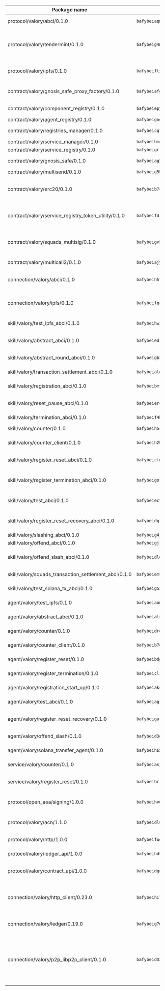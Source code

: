 | Package name                                                  | Package hash                                                  | Description                                                                                                                |
| ------------------------------------------------------------- | ------------------------------------------------------------- | -------------------------------------------------------------------------------------------------------------------------- |
| protocol/valory/abci/0.1.0                                    | `bafybeiaqmp7kocbfdboksayeqhkbrynvlfzsx4uy4x6nohywnmaig4an7u` | A protocol for ABCI requests and responses.                                                                                |
| protocol/valory/tendermint/0.1.0                              | `bafybeig4mi3vmlv5zpbjbfuzcgida6j5f2nhrpedxicmrrfjweqc5r7cra` | A protocol for communication between two AEAs to share tendermint configuration details.                                   |
| protocol/valory/ipfs/0.1.0                                    | `bafybeiftxi2qhreewgsc5wevogi7yc5g6hbcbo4uiuaibauhv3nhfcdtvm` | A protocol specification for IPFS requests and responses.                                                                  |
| contract/valory/gnosis_safe_proxy_factory/0.1.0               | `bafybeiafghfcxrg3apccnrvvw7tfgjbopedbfevmhepw2reyhyertxrilm` | Gnosis Safe proxy factory (GnosisSafeProxyFactory) contract                                                                |
| contract/valory/component_registry/0.1.0                      | `bafybeiepywewigowj533f55orx7oys3kk5lgdc247p2267scqfyp4gnqle` | Component registry contract                                                                                                |
| contract/valory/agent_registry/0.1.0                          | `bafybeignghdk7oqvyg722gz66tbuj2vj4vkatguj4b6lf5fqzqxkktcke4` | Agent registry contract                                                                                                    |
| contract/valory/registries_manager/0.1.0                      | `bafybeicqf5y3kj42ow45hjcmnglose5n7bwpm2zl3ufuuevou24ewmgbde` | Registries Manager contract                                                                                                |
| contract/valory/service_manager/0.1.0                         | `bafybeibmqewfh5wnayopneyv4vx35n5k7loavzmcazyevntdoskw7vasom` | Service Manager contract                                                                                                   |
| contract/valory/service_registry/0.1.0                        | `bafybeigrfupd7lo6aet376rwluqgm33jfghibkbvumfsdgrymqxoopqydq` | Service Registry contract                                                                                                  |
| contract/valory/gnosis_safe/0.1.0                             | `bafybeiag5jjj5c66skkbjnxcjngeufhtcvcpnbnjlgox5mtuo2tk4w3ohi` | Gnosis Safe (GnosisSafeL2) contract                                                                                        |
| contract/valory/multisend/0.1.0                               | `bafybeig5byt5urg2d2bsecufxe5ql7f4mezg3mekfleeh32nmuusx66p4y` | MultiSend contract                                                                                                         |
| contract/valory/erc20/0.1.0                                   | `bafybeib7ctk3deleyxayrqvropewefr2muj4kcqe3t3wscak25bjmxnqwe` | The scaffold contract scaffolds a contract to be implemented by the developer.                                             |
| contract/valory/service_registry_token_utility/0.1.0          | `bafybeifdia2y5546tvk6xzxeaqzf2n5n7dutj2hdzbgenxohaqhjtnjqm4` | The scaffold contract scaffolds a contract to be implemented by the developer.                                             |
| contract/valory/squads_multisig/0.1.0                         | `bafybeigv5o6qj2qrjm7mwsfiypy5foagcrigb6npyk2o4keyqae5tm5rcm` | The scaffold contract scaffolds a contract to be implemented by the developer.                                             |
| contract/valory/multicall2/0.1.0                              | `bafybeiajy43qpdhzzrkjuofuuai7uvkasiua4cupudgjcvztcj4p464gsy` | The MakerDAO multicall2 contract.                                                                                          |
| connection/valory/abci/0.1.0                                  | `bafybeihhtx7t5fsxaoajzq5nm4hrq57smigx7gqv35bss766txaaffjmsa` | connection to wrap communication with an ABCI server.                                                                      |
| connection/valory/ipfs/0.1.0                                  | `bafybeifqca6e232lbvwrjhd7ioh43bo3evxfkpumdvcr6re2sdwjuntgna` | A connection responsible for uploading and downloading files from IPFS.                                                    |
| skill/valory/test_ipfs_abci/0.1.0                             | `bafybeihwspniyzbiermb2untj7xq7zq2qfjcqyvj5a6ax5la7snf4ussmi` | IPFS e2e testing application.                                                                                              |
| skill/valory/abstract_abci/0.1.0                              | `bafybeiedikuvfpdx7xhyrxcpp6ywi2d6qf6uqvlwmhgcal7qhw5duicvym` | The abci skill provides a template of an ABCI application.                                                                 |
| skill/valory/abstract_round_abci/0.1.0                        | `bafybeigb2qy7ln6mnqdghoej4nqaaz4d5j22pujrsjwvwoou6en7xw3csa` | abstract round-based ABCI application                                                                                      |
| skill/valory/transaction_settlement_abci/0.1.0                | `bafybeiald7kotoavehqjgexjz4uuodujjfmrotm5nlgknkbns6dqccc72e` | ABCI application for transaction settlement.                                                                               |
| skill/valory/registration_abci/0.1.0                          | `bafybeibmslpednptzmqcobtyxbxcu6i6f3ocer2k4rx637haznvyxuoi4y` | ABCI application for common apps.                                                                                          |
| skill/valory/reset_pause_abci/0.1.0                           | `bafybeiercirqsmu5cdm7dhmwyk3fuap36z2i2pgbokqo6amjwynwrbivfy` | ABCI application for resetting and pausing app executions.                                                                 |
| skill/valory/termination_abci/0.1.0                           | `bafybeif4hbqyfelhx5olw5musgfg523dmojbldea2hl73leju6jm3i7ku4` | Termination skill.                                                                                                         |
| skill/valory/counter/0.1.0                                    | `bafybeih5cllexnfi5rudvk5m4wqelwme2sqafkdrre74rjtszrwwbqsbke` | The ABCI Counter application example.                                                                                      |
| skill/valory/counter_client/0.1.0                             | `bafybeih2hz7bvltfnlw7cgjrwgjdw3xgejwcnkxry7i6ajcspwcw2hrb3e` | A client for the ABCI counter application.                                                                                 |
| skill/valory/register_reset_abci/0.1.0                        | `bafybeicfd6gsgjl4fj2jkq2emscuyndgucwrjqztdfhsrldraigan6hqfi` | ABCI application for dummy skill that registers and resets                                                                 |
| skill/valory/register_termination_abci/0.1.0                  | `bafybeigoftrntvgf5pdqj7mdanultyrsbsqsu6ys6gc7bpgx72k2mntsnu` | ABCI application for dummy skill that registers and resets                                                                 |
| skill/valory/test_abci/0.1.0                                  | `bafybeiect6ocphq2xfs7s36obpze53gsrs5wlhnuyflc6rkul6clzlhts4` | ABCI application for testing the ABCI connection.                                                                          |
| skill/valory/register_reset_recovery_abci/0.1.0               | `bafybeidqz3o4v7niqi65puaffcxpjyfbqk4h7e6tnlpp2upddtl2lqf3ly` | ABCI application for dummy skill that registers and resets                                                                 |
| skill/valory/slashing_abci/0.1.0                              | `bafybeig4jsy5kneazbqykg64frld6quam7zhe775sfrzfywb7vlrgupltm` | Slashing skill.                                                                                                            |
| skill/valory/offend_abci/0.1.0                                | `bafybeigjjhtaht2zzvio6bxk4ny2ua3no57tykxoioy34o3qzqgthbvk6q` | Offend ABCI application.                                                                                                   |
| skill/valory/offend_slash_abci/0.1.0                          | `bafybeidle3k6ttcsehj57mnts7qewufqnihqcm5hfzsyugayod6u4ojryu` | ABCI application used in order to test the slashing abci                                                                   |
| skill/valory/squads_transaction_settlement_abci/0.1.0         | `bafybeiemukj5zasdmnmsafojhawbuwksymee57iw4kre3iz5kmrwxe3oui` | ABCI application for transaction settlement.                                                                               |
| skill/valory/test_solana_tx_abci/0.1.0                        | `bafybeig5zixwyka7x7crdmvrhzurb3km7ni5dx7zghf5kcp4c4ybljzsrm` | SOLANA e2e testing application.                                                                                            |
| agent/valory/test_ipfs/0.1.0                                  | `bafybeiaomut6hm2ydedava6tvywdinrj3j3cew6sxd326unouyzn2oinj4` | Agent for testing the ABCI connection.                                                                                     |
| agent/valory/abstract_abci/0.1.0                              | `bafybeial4n23lkhqrkas3gaoo3kdv6bt6355dhy3wbyciaxyifbgw3d3am` | The abstract ABCI AEA - for testing purposes only.                                                                         |
| agent/valory/counter/0.1.0                                    | `bafybeidrq2davsmagw7hy5orgbi6pgzb7vi7vi2bhkwzwhk7q7gj3kfs7y` | The ABCI Counter example as an AEA                                                                                         |
| agent/valory/counter_client/0.1.0                             | `bafybeib7oaokst3drdhypvyubw53golb6bxwe2dgimthgetkzgjoucvoai` | The ABCI Counter example as an AEA                                                                                         |
| agent/valory/register_reset/0.1.0                             | `bafybeibdgz4h6v3utewmap4hbs5khuhv7y3xpbixvs3jtx7kbc55gclrpa` | Register reset to replicate Tendermint issue.                                                                              |
| agent/valory/register_termination/0.1.0                       | `bafybeicliqvv32dy7ayv7smmycsjvv25kjhnsbvflf4vkzucnbhkurppsq` | Register terminate to test the termination feature.                                                                        |
| agent/valory/registration_start_up/0.1.0                      | `bafybeiakc2cljc7agyrkvv7uyyce6q47siis65rqwzhfrxqejw3xcxsoiy` | Registration start-up ABCI example.                                                                                        |
| agent/valory/test_abci/0.1.0                                  | `bafybeiagf5i6pk7t2yufcujotohpfuzlrsva3prv2jxpctuze45zrlzpiq` | Agent for testing the ABCI connection.                                                                                     |
| agent/valory/register_reset_recovery/0.1.0                    | `bafybeigatmh2mgod2ft7bjtixwfnhfpoyl72l4wow67xgdnz5fmsogwhna` | Agent to showcase hard reset as a recovery mechanism.                                                                      |
| agent/valory/offend_slash/0.1.0                               | `bafybeid3ggw7xmdhextfpkhacdsl3gjwkavyqacstmjb6o3xbuhvt4ssu4` | Offend and slash to test the slashing feature.                                                                             |
| agent/valory/solana_transfer_agent/0.1.0                      | `bafybeih6xmhxls4qfsw6jkbhgdj532f75mmanta42cykdeze7wcadml52e` | Register terminate to test the termination feature.                                                                        |
| service/valory/counter/0.1.0                                  | `bafybeiasje4n6dg6tz6obqg4uzxcbevl2vea3ihtago7nsrsu5jo4t42dq` | A set of agents incrementing a counter                                                                                     |
| service/valory/register_reset/0.1.0                           | `bafybeibrj3l26dzire34cqoyfl4ujhcg7ywqx73wkuoxfzqo23xtrfacpe` | Test and debug tendermint reset mechanism.                                                                                 |
| protocol/open_aea/signing/1.0.0                               | `bafybeihv62fim3wl2bayavfcg3u5e5cxu3b7brtu4cn5xoxd6lqwachasi` | A protocol for communication between skills and decision maker.                                                            |
| protocol/valory/acn/1.1.0                                     | `bafybeidluaoeakae3exseupaea4i3yvvk5vivyt227xshjlffywwxzcxqe` | The protocol used for envelope delivery on the ACN.                                                                        |
| protocol/valory/http/1.0.0                                    | `bafybeifugzl63kfdmwrxwphrnrhj7bn6iruxieme3a4ntzejf6kmtuwmae` | A protocol for HTTP requests and responses.                                                                                |
| protocol/valory/ledger_api/1.0.0                              | `bafybeihdk6psr4guxmbcrc26jr2cbgzpd5aljkqvpwo64bvaz7tdti2oni` | A protocol for ledger APIs requests and responses.                                                                         |
| protocol/valory/contract_api/1.0.0                            | `bafybeidgu7o5llh26xp3u3ebq3yluull5lupiyeu6iooi2xyymdrgnzq5i` | A protocol for contract APIs requests and responses.                                                                       |
| connection/valory/http_client/0.23.0                          | `bafybeihi772xgzpqeipp3fhmvpct4y6e6tpjp4sogwqrnf3wqspgeilg4u` | The HTTP_client connection that wraps a web-based client connecting to a RESTful API specification.                        |
| connection/valory/ledger/0.19.0                               | `bafybeig7woeog4srdby75hpjkmx4rhpkzncbf4h2pm5r6varsp26pf2uhu` | A connection to interact with any ledger API and contract API.                                                             |
| connection/valory/p2p_libp2p_client/0.1.0                     | `bafybeid3xg5k2ol5adflqloy75ibgljmol6xsvzvezebsg7oudxeeolz7e` | The libp2p client connection implements a tcp connection to a running libp2p node as a traffic delegate to send/receive envelopes to/from agents in the DHT. |
